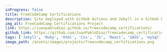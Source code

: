 ```yaml
---
inProgress: false
title: FreeCodeCamp Certifications
description: Site deployed with GitHub Actions and Jekyll in a GitHub Page. Contain all the projects, challenges, and certifications.
img_alt: FreeCodeCamp Certifications Project
link: https://juanpablodiaz.github.io/freecodecamp_certifications/
github_link: https://github.com/JuanPabloDiaz/freecodecamp_certifications
tags: ['Jekyll', 'Ruby', 'Html', 'Css', 'JS', 'React', 'SASS', 'mySql', 'Terminal']
image_path: /assets/images/projects/freecodecamp_certifications.png
---
```

